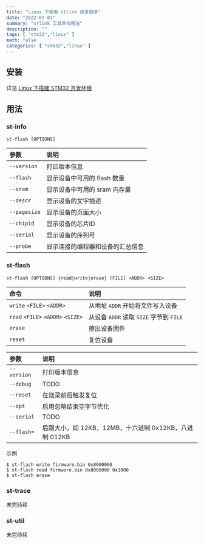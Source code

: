 ```yaml
---
title: "Linux 下使用 stlink 烧录程序"
date: "2022-07-01"
summary: "stlink 工具命令用法"
description: ""
tags: [ "stm32","linux" ]
math: false
categories: [ "stm32","linux" ]
---
```


## 安装

详见 [Linux 下搭建 STM32 开发环境](https://kingtuo123.com/posts/linux-stm32-development/)

## 用法

### st-info

`st-flash [OPTIONS]`

|参数|说明|
|:--|:--|
| `--version` | 打印版本信息|
| `--flash` | 显示设备中可用的 flash 数量|
| `--sram` | 显示设备中可用的 sram 内存量|
| `--descr` | 显示设备的文字描述|
| `--pagesize` | 显示设备的页面大小|
| `--chipid` | 显示设备的芯片ID|
| `--serial` | 显示设备的序列号|
| `--probe` | 显示连接的编程器和设备的汇总信息|

### st-flash

`st-flash [OPTIONS] {read|write|erase} [FILE] <ADDR> <SIZE>`

|命令|说明|
|:--|:--|
| `write` `<FILE>` `<ADDR>` | 从地址 `ADDR` 开始将文件写入设备 |
| `read` `<FILE>` `<ADDR>` `<SIZE>` | 从设备 `ADDR` 读取 `SIZE` 字节到 `FILE` |
| `erase` | 擦出设备固件 |
| `reset` | 复位设备 |

|参数|说明|
|:--|:--|
| `--version` | 打印版本信息 |
| `--debug` | TODO |
| `--reset` | 在烧录前后触发复位 |
| `--opt` | 启用忽略结束空字节优化 |
| `--serial` | TODO |
| `--flash=` | 后跟大小，如 12KB，12MB，十六进制 0x12KB，八进制 012KB |

示例

```shell
$ st-flash write firmware.bin 0x8000000
$ st-flash read firmware.bin 0x8000000 0x1000
$ st-flash erase
```

### st-trace

未完待续

### st-util

未完待续
